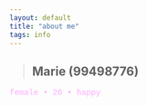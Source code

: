 ```yaml
---
layout: default
title: "about me"
tags: info
---
```


> ## Marie (99498776)
<p style="align: center; color: #ffadff; size: 11px; font-family: courier;"> female • 26 • happy</p>